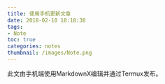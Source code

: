 ```yaml
---
title: 使用手机更新文章
date: 2018-02-10 18:18:38
tags:
- Note
toc: true
categories: notes
thumbnail: /images/Note.png
---
```


此文由手机端使用MarkdownX编辑并通过Termux发布。
